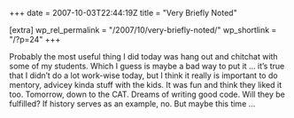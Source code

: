 +++
date = 2007-10-03T22:44:19Z
title = "Very Briefly Noted"

[extra]
wp_rel_permalink = "/2007/10/very-briefly-noted/"
wp_shortlink = "/?p=24"
+++

Probably the most useful thing I did today was hang out and chitchat with some
of my students. Which I guess is maybe a bad way to put it … it’s true that I
didn’t do a lot work-wise today, but I think it really is important to do
mentory, advicey kinda stuff with the kids. It was fun and think they liked it
too.  Tomorrow, down to the CAT. Dreams of writing good code. Will they be
fulfilled? If history serves as an example, no. But maybe this time …
